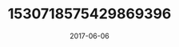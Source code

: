 ---
title: "1530718575429869396"
cover: "2017-06-06 06.51.35 1530718575429869396_46248401"
photo: "2017-06-06 06.51.35 1530718575429869396_46248401"
date: "2017-06-06"
type: "photo"
---